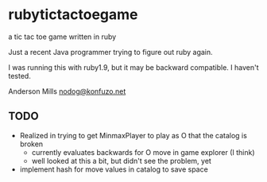 rubytictactoegame
=================

a tic tac toe game written in ruby

Just a recent Java programmer trying to figure out ruby again.

I was running this with ruby1.9, but it may be backward compatible.
I haven't tested.

Anderson Mills
nodog@konfuzo.net

## TODO
- Realized in trying to get MinmaxPlayer to play as O that the catalog is broken
  - currently evaluates backwards for O move in game explorer (I think)
  - well looked at this a bit, but didn't see the problem, yet
- implement hash for move values in catalog to save space

